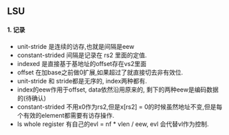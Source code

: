 ## LSU

#### 1. 记录

* unit-stride 是连续的访存,也就是间隔是eew
* constant-strided 间隔是记录在 rs2 里面的定值.
* indexed 是直接基于基地址的offset存在vs2里面
* offset 在加base之前做0扩展,如果超过了就直接切去非有效位.
* unit-stride 和 stride都是无序的, index两种都有.
* index的eew作用于offset, data依然沿用原来的, 剩下的两种eew是编码数据的(待确认)
* constant-strided 不用x0作为rs2,但是x[rs2] = 0的时候虽然地址不变,但是每个有效的element都需要有访存操作.
* ls whole register 有自己的evl = nf * vlen / eew, evl 会代替vl作为控制.

